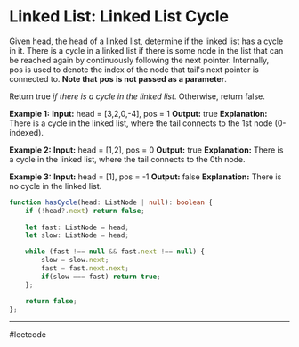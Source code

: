 # Linked List: Linked List Cycle

Given head, the head of a linked list, determine if the linked list has a cycle in it.
There is a cycle in a linked list if there is some node in the list that can be reached again by continuously following the next pointer. Internally, pos is used to denote the index of the node that tail's next pointer is connected to. **Note that** **pos** **is not passed as a parameter**.

Return true *if there is a cycle in the linked list*. Otherwise, return false.

**Example 1:**
**Input:** head = [3,2,0,-4], pos = 1
**Output:** true
**Explanation:** There is a cycle in the linked list, where the tail connects to the 1st node (0-indexed).

**Example 2:**
**Input:** head = [1,2], pos = 0
**Output:** true
**Explanation:** There is a cycle in the linked list, where the tail connects to the 0th node.

**Example 3:**
**Input:** head = [1], pos = -1
**Output:** false
**Explanation:** There is no cycle in the linked list.

```ts
function hasCycle(head: ListNode | null): boolean {
    if (!head?.next) return false;
    
    let fast: ListNode = head;
    let slow: ListNode = head;

    while (fast !== null && fast.next !== null) {
        slow = slow.next;
        fast = fast.next.next;
        if(slow === fast) return true;
    };

    return false;
};
```

---

#leetcode